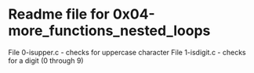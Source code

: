 # Readme file for 0x04-more_functions_nested_loops
File 0-isupper.c - checks for uppercase character
File 1-isdigit.c - checks for a digit (0 through 9)
